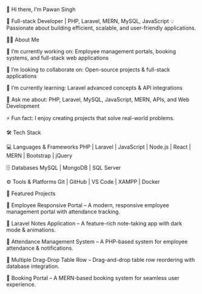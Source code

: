 👋 Hi there, I’m Pawan Singh

🚀 Full-stack Developer | PHP, Laravel, MERN, MySQL, JavaScript
💡 Passionate about building efficient, scalable, and user-friendly applications.

🧑‍💻 About Me

🔭 I’m currently working on: Employee management portals, booking systems, and full-stack web applications

🤝 I’m looking to collaborate on: Open-source projects & full-stack applications

🌱 I’m currently learning: Laravel advanced concepts & API integrations

💬 Ask me about: PHP, Laravel, MySQL, JavaScript, MERN, APIs, and Web Development

⚡ Fun fact: I enjoy creating projects that solve real-world problems.




🛠 Tech Stack

💻 Languages & Frameworks
PHP | Laravel | JavaScript | Node.js | React | MERN | Bootstrap | jQuery

🗄 Databases
MySQL | MongoDB | SQL Server

⚙️ Tools & Platforms
Git | GitHub | VS Code | XAMPP | Docker

📌 Featured Projects

🔹 Employee Responsive Portal
 – A modern, responsive employee management portal with attendance tracking.

🔹 Laravel Notes Application
 – A feature-rich note-taking app with dark mode & animations.

🔹 Attendance Management System
 – A PHP-based system for employee attendance & notifications.

🔹 Multiple Drag-Drop Table Row
 – Drag-and-drop table row reordering with database integration.

🔹 Booking Portal
 – A MERN-based booking system for seamless user experience.

